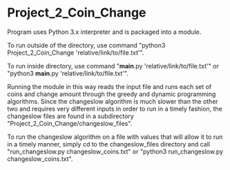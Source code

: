 # Project_2_Coin_Change

Program uses Python 3.x interpreter and is packaged into a module.

To run outside of the directory, use command "python3 Project_2_Coin_Change 'relative/link/to/file.txt'".

To run inside directory, use command "__main__.py 'relative/link/to/file.txt'" or "python3 __main__.py 'relative/link/to/file.txt'".

Running the module in this way reads the input file and runs each set of coins and change amount
through the greedy and dynamic programming algorithms. Since the changeslow algorithm is much slower
than the other two and requires very different inputs in order to run in a timely fashion, the
changeslow files are found in a subdirectory "Project_2_Coin_Change/changeslow_files".

To run the changeslow algorithm on a file with values that will allow it to run in a timely manner,
simply cd to the changeslow_files directory and call "run_changeslow.py changeslow_coins.txt" or
"python3 run_changeslow.py changeslow_coins.txt".
